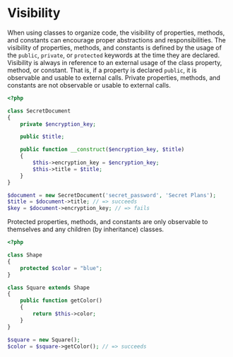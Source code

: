 # Visibility

When using classes to organize code, the visibility of properties, methods, and constants can encourage proper abstractions and responsibilities.
The visibility of properties, methods, and constants is defined by the usage of the `public`, `private`, or `protected` keywords at the time they are declared.
Visibility is always in reference to an external usage of the class property, method, or constant.
That is, if a property is declared `public`, it is observable and usable to external calls.
Private properties, methods, and constants are not observable or usable to external calls.

```php
<?php

class SecretDocument
{
    private $encryption_key;

    public $title;

    public function __construct($encryption_key, $title)
    {
        $this->encryption_key = $encryption_key;
        $this->title = $title;
    }
}

$document = new SecretDocument('secret_password', 'Secret Plans');
$title = $document->title; // => succeeds
$key = $document->encryption_key; // => fails
```

Protected properties, methods, and constants are only observable to themselves and any children (by inheritance) classes.

```php
<?php

class Shape
{
    protected $color = "blue";
}

class Square extends Shape
{
    public function getColor()
    {
        return $this->color;
    }
}

$square = new Square();
$color = $square->getColor(); // => succeeds
```


